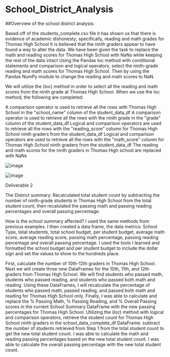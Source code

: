 # School_District_Analysis

##Overview of the school district analysis:

Based off of the students_complete.csv file it has shown us that there is evidence of academic dishonesty; specifically, reading and math grades for Thomas High School It is believed that the ninth graders appear to have found a way to  alter the data. We have been given the task to replace the math and reading scores for Thomas High School with NaNs while keeping the rest of the data intact Using the Pandas loc method with conditional statements and comparison and logical operators, select the ninth-grade reading and math scores for Thomas High School. Then by using the Pandas NumPy module to change the reading and math scores to NaN.

We will utilize the (loc) method in order to select all the reading and math scores from the ninth grade at Thomas High School. When we use the loc method, the following are completed:

A comparison operator is used to retrieve all the rows with Thomas High School in the "school_name" column of the student_data_df A comparison operator is used to retrieve all the rows with the ninth grade in the "grade" column of the student_data_df Logical and comparison operators are used to retrieve all the rows with the "reading_score" column for Thomas High School ninth graders from the student_data_df Logical and comparison operators are used to retrieve all the rows with the "math_score" column for Thomas High School ninth graders from the student_data_df The reading and math scores for the ninth graders in Thomas High school are replaced with NaNs

![image](https://user-images.githubusercontent.com/102105537/163749909-4a76ea71-ba2b-4940-bbf3-861a07e57a84.png)

![image](https://user-images.githubusercontent.com/102105537/163749991-36dc3296-44f7-42ad-aa65-fdf9a18dca36.png)


Deliverable 2

The District summary: Recalculated total student count by subtracting the number of ninth-grade students in Thomas High School from the total student count, then recalulated the passing math and passing reading percentages and overall passing percentage.

How is the school summary affected? I used the same methods from previous examples. I then created a data frame, the data metrics: School Type, total studemts, total school budget, per student budget, average math score, average reading score, passing math percentage, passing reading percentage and overall passing percentage. I used the tools I learned and formatted the school budget and per student budget to include the dollar sign and set the values to show to the hundreds place. 

First, calculate the number of 10th-12th graders in Thomas High School. Next we will create three new DataFrames for the 10th, 11th, and 12th graders from Thomas High School. We will find students who passed math, students who passed reading, and students who passed both math and reading. Using these DataFrames, I will recalculate the percentage of students who passed math, passed reading, and passed both math and reading for Thomas High School only. Finally, I was able to calculate and replace the % Passing Math, % Passing Reading, and % Overall Passing scores in the current School Summary DataFrame with the new passing percentages for Thomas High School. Utilizing the (loc) method with logical and comparison operators, retrieve the student count for Thomas High School ninth graders in the school_data_complete_df DataFrame. subtract the number of students retrieved from Step 1 from the total student count to get the new total student count. I was able to calculate the math and reading passing percentages based on the new total student count. I was able to calculate the overall passing percentage with the new total student count. 


